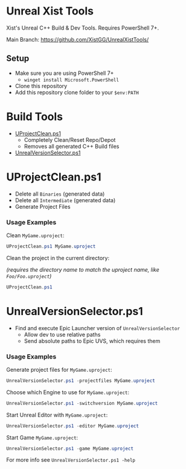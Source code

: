 
# Unreal Xist Tools

Xist's Unreal C++ Build & Dev Tools.  Requires PowerShell 7+.

Main Branch: https://github.com/XistGG/UnrealXistTools/


## Setup

- Make sure you are using PowerShell 7+
  - `winget install Microsoft.PowerShell`
- Clone this repository
- Add this repository clone folder to your `$env:PATH`


# Build Tools

- [UProjectClean.ps1](#UProjectClean)
  - Completely Clean/Reset Repo/Depot
  - Removes all generated C++ Build files
- [UnrealVersionSelector.ps1](#UnrealVersionSelector)


# UProjectClean.ps1

- Delete all `Binaries` (generated data)
- Delete all `Intermediate` (generated data)
- Generate Project Files

### Usage Examples

Clean `MyGame.uproject`:

```powershell
UProjectClean.ps1 MyGame.uproject
```

Clean the project in the current directory:

*(requires the directory name to match the uproject name, like `Foo/Foo.uproject`)*

```powershell
UProjectClean.ps1
```


# UnrealVersionSelector.ps1

- Find and execute Epic Launcher version of `UnrealVersionSelector`
  - Allow dev to use relative paths
  - Send absolute paths to Epic UVS, which requires them

### Usage Examples

Generate project files for `MyGame.uproject`:

```powershell
UnrealVersionSelector.ps1 -projectfiles MyGame.uproject
```

Choose which Engine to use for `MyGame.uproject`:

```powershell
UnrealVersionSelector.ps1 -switchversion MyGame.uproject
```

Start Unreal Editor with `MyGame.uproject`:

```powershell
UnrealVersionSelector.ps1 -editor MyGame.uproject
```

Start Game `MyGame.uproject`:

```powershell
UnrealVersionSelector.ps1 -game MyGame.uproject
```

For more info see `UnrealVersionSelector.ps1 -help`

